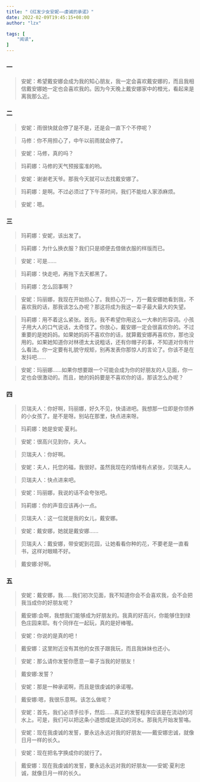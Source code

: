```yaml
---
title: "《红发少女安妮——虔诚的承诺》"
date: 2022-02-09T19:45:15+08:00
author: "lzx"

tags: [
    "阅读",
]
---
```

### 一

> 安妮：希望戴安娜会成为我的知心朋友，我一定会喜欢戴安娜的，而且我相信戴安娜她一定也会喜欢我的。因为今天晚上戴安娜家中的橙光，看起来是离我那么近。  

### 二

> 安妮：雨很快就会停了是不是，还是会一直下个不停呢？

> 马修：你不用担心了，中午以前雨就会停了。

> 安妮：马修，真的吗？

> 玛莉娜：马修的天气预报蛮准的哟。

> 安妮：谢谢老天爷。那我今天就可以去找戴安娜了。

> 玛莉娜：是啊。不过必须过了下午茶时间，我们不能给人家添麻烦。

> 安妮：嗯。

### 三

> 玛莉娜：安妮，该出发了。

> 玛莉娜：为什么换衣服？我们只是顺便去借做衣服的样版而已。

> 安妮：可是……

> 玛莉娜：快走吧，再拖下去天都黑了。

> 玛莉娜：怎么回事啊？

> 安妮：玛丽娜，我现在开始担心了。我担心万一，万一戴安娜她看到我，不喜欢我的话，那我该怎么办呢？那这将成为我这一辈子最大最大的失望。

> 玛莉娜：用不着这么紧张。首先，我不希望你用这么一大串的形容词。小孩子用大人的口气说话，太奇怪了。你放心，戴安娜一定会很喜欢你的。不过重要的是她妈妈。如果她妈妈不喜欢你的话，就算戴安娜再喜欢你，那也没用的。如果她知道你对林德太太说粗话，还有你帽子的事，不知道对你有什么看法。你一定要有礼貌守规矩，别再发表你那惊人的言论了。你该不是在发抖吧……

> 安妮：玛丽娜……如果你想要跟一个可能会成为你的好朋友的人见面，你一定也会很激动的。而且，她的妈妈要是不喜欢你的话，那该怎么办呢？

### 四

> 贝瑞夫人：你好啊，玛丽娜，好久不见，快请进吧。我想那一位即是你领养的小女孩了。是不是呀。别站在那里，快点进来呀。

> 玛莉娜：她是安妮·夏利。

> 安妮：很高兴见到你，夫人。

> 贝瑞夫人：你好啊。

> 安妮：夫人，托您的福，我很好。虽然我现在的情绪有点紧张，贝瑞夫人。

> 贝瑞夫人：快点进来吧。

> 安妮：玛丽娜，我说的话不会夸张吧。

> 玛莉娜：你的声音应该再小一点。

> 贝瑞夫人：这一位就是我的女儿，戴安娜。

> 安妮：戴安娜，她就是戴安娜……

> 贝瑞夫人：戴安娜，带安妮到花园，让她看看你种的花，不要老是一直看书，这样对眼睛不好。

> 戴安娜:好啊。

### 五

> 安妮：戴安娜，我……我们初次见面，我不知道你会不会喜欢我，会不会把我当成你的好朋友呢？

> 戴安娜:会啊，我想我们能够成为好朋友的。我真的好高兴，你能够住到绿色庄园来耶。有个同伴在一起玩，真的是好棒喔。

> 安妮：你说的是真的吧！

> 戴安娜：这里附近没有其他的女孩子跟我玩，而且我妹妹也还小。

> 安妮：那么请你发誓你愿意一辈子当我的好朋友！

> 戴安娜:发誓？

> 安妮：那是一种承诺啊，而且是很虔诚的承诺喔。

> 戴安娜:嗯，我很乐意啊。该怎么做呢？

> 安妮：首先，我们必须手拉手，然后……真正的发誓程序应该是在流动的河水上。可是，我们可以把这条小道想成是流动的河水。那我先开始发誓咯。

> 安妮：现在我虔诚的发誓，要永远永远对我的好朋友——戴安娜忠诚，就像日月一样的长久。

> 安妮：现在把名字换成你的就行了。

> 戴安娜：现在我虔诚的发誓，要永远永远对我的好朋友——安妮·夏利忠诚，就像日月一样的长久。
